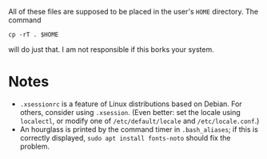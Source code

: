 All of these files are supposed to be placed in the user's `HOME` directory.
The command
```
cp -rT . $HOME
```
will do just that. I am not responsible if this borks your system.

# Notes
* `.xsessionrc` is a feature of Linux distributions based on Debian. For
  others, consider using `.xsession`. (Even better: set the locale using
  `localectl`, or modify one of `/etc/default/locale` and `/etc/locale.conf`.)
* An hourglass is printed by the command timer in `.bash_aliases`; if this is
  correctly displayed, `sudo apt install fonts-noto` should fix the problem.
